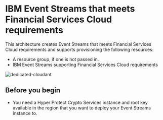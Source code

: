# IBM Event Streams that meets Financial Services Cloud requirements

This architecture creates Event Streams that meets Financial Services Cloud requirements and supports provisioning the following resources:
- A resource group, if one is not passed in.
- IBM Event Streams supporting Financial Services Cloud requirements

![dedicated-cloudant](../../reference-architecture/dedicated_cloudant.svg)

## Before you begin

- You need a Hyper Protect Crypto Services instance and root key available in the region that you want to deploy your Event Streams instance to.

